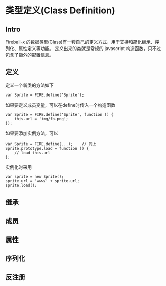 # 类型定义(Class Definition)

## Intro

Fireball-x 的数据类型(Class)有一套自己的定义方式，用于支持和简化继承、序列化、属性定义等功能。
定义出来的类就是常规的 javascript 构造函数，只不过包含了额外的配置信息。

## 定义

定义一个新类的方法如下
```
var Sprite = FIRE.define('Sprite');
```

如果要定义成员变量，可以在define时传入一个构造函数
```
var Sprite = FIRE.define('Sprite', function () {
    this.url = 'img/fb.png';
});
```

如果要添加实例方法，可以
```
var Sprite = FIRE.define(...);    // 同上
Sprite.prototype.load = function () {
    // load this.url
};
```

实例化时采用
```
var sprite = new Sprite();
sprite.url = 'www/' + sprite.url;
sprite.load();
```

## 继承

## 成员

## 属性

## 序列化

## 反注册
